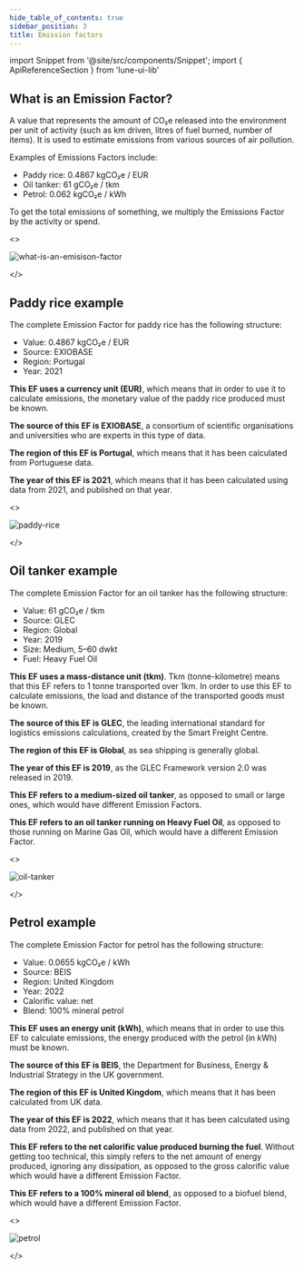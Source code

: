 ```yaml
---
hide_table_of_contents: true
sidebar_position: 3
title: Emission factors
---
```


<head>
<meta property="og:image" content="https://docs.lune.co/img/what-is-an-emission-factor.png" />
<meta property="twitter:image" content="https://docs.lune.co/img/what-is-an-emission-factor.png" />
</head>

import Snippet  from '@site/src/components/Snippet';
import { ApiReferenceSection } from 'lune-ui-lib'

<div className="sections">

<ApiReferenceSection>

<div className="paragraphSections">

<div>

## What is an Emission Factor?

A value that represents the amount of CO₂e released into the environment per unit of activity (such as km driven, litres of fuel burned, number of items). It is used to estimate emissions from various sources of air pollution.

Examples of Emissions Factors include:
* Paddy rice: 0.4867 kgCO₂e / EUR
* Oil tanker: 61 gCO₂e / tkm
* Petrol: 0.062 kgCO₂e / kWh

To get the total emissions of something, we multiply the Emissions Factor by the activity or spend.

</div>
</div>

<>

![what-is-an-emisison-factor](/img/what-is-an-emission-factor.png)

</>

</ApiReferenceSection>

<ApiReferenceSection>

<div className="paragraphSections">

<div>

## Paddy rice example

The complete Emission Factor for paddy rice has the following structure:
* Value: 0.4867 kgCO₂e / EUR
* Source: EXIOBASE
* Region: Portugal
* Year: 2021

**This EF uses a currency unit (EUR)**, which means that in order to use it to calculate emissions, the monetary value of the paddy rice produced must be known.

**The source of this EF is EXIOBASE**, a consortium of scientific organisations and universities who are experts in this type of data.

**The region of this EF is Portugal**, which means that it has been calculated from Portuguese data.

**The year of this EF is 2021**, which means that it has been calculated using data from 2021, and published on that year.

</div>
</div>

<>

![paddy-rice](/img/paddy-rice.png)

</>

</ApiReferenceSection>

<ApiReferenceSection>

<div className="paragraphSections">

<div>

## Oil tanker example

The complete Emission Factor for an oil tanker has the following structure:
* Value: 61 gCO₂e / tkm
* Source: GLEC
* Region: Global
* Year: 2019
* Size: Medium, 5–60 dwkt
* Fuel: Heavy Fuel Oil

**This EF uses a mass-distance unit (tkm)**. Tkm (tonne-kilometre) means that this EF refers to 1 tonne transported over 1km. In order to use this EF to calculate emissions, the load and distance of the transported goods must be known.

**The source of this EF is GLEC**, the leading international standard for logistics emissions calculations, created by the Smart Freight Centre.

**The region of this EF is Global**, as sea shipping is generally global.

**The year of this EF is 2019**, as the GLEC Framework version 2.0 was released in 2019.

**This EF refers to a medium-sized oil tanker**, as opposed to small or large ones, which would have different Emission Factors.

**This EF refers to an oil tanker running on Heavy Fuel Oil**, as opposed to those running on Marine Gas Oil, which would have a different Emission Factor.

</div>
</div>

<>

![oil-tanker](/img/oil-tanker.png)

</>

</ApiReferenceSection>

<ApiReferenceSection>

<div className="paragraphSections">

<div>

## Petrol example

The complete Emission Factor for petrol has the following structure:
* Value: 0.0655 kgCO₂e / kWh
* Source: BEIS
* Region: United Kingdom
* Year: 2022
* Calorific value: net
* Blend: 100% mineral petrol

**This EF uses an energy unit (kWh)**, which means that in order to use this EF to calculate emissions, the energy produced with the petrol (in kWh) must be known.

**The source of this EF is BEIS**, the Department for Business, Energy & Industrial Strategy in the UK government.

**The region of this EF is United Kingdom**, which means that it has been calculated from UK data.

**The year of this EF is 2022**, which means that it has been calculated using data from 2022, and published on that year.

**This EF refers to the net calorific value produced burning the fuel**. Without getting too technical, this simply refers to the net amount of energy produced, ignoring any dissipation, as opposed to the gross calorific value which would have a different Emission Factor.

**This EF refers to a 100% mineral oil blend**, as opposed to a biofuel blend, which would have a different Emission Factor.

</div>
</div>

<>

![petrol](/img/petrol.png)

</>

</ApiReferenceSection>

</div>
